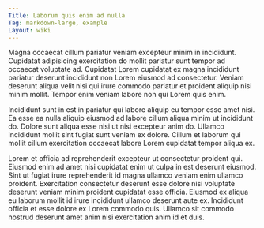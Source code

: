 ```yaml
---
Title: Laborum quis enim ad nulla
Tag: markdown-large, example
Layout: wiki
---
```

Magna occaecat cillum pariatur veniam excepteur minim in incididunt. Cupidatat adipisicing exercitation do mollit pariatur sunt tempor ad occaecat voluptate ad. Cupidatat Lorem cupidatat ex magna incididunt pariatur deserunt incididunt non Lorem eiusmod ad consectetur. Veniam deserunt aliqua velit nisi qui irure commodo pariatur et proident aliquip nisi minim mollit. Tempor enim veniam labore non qui Lorem quis enim.

Incididunt sunt in est in pariatur qui labore aliquip eu tempor esse amet nisi. Ea esse ea nulla aliquip eiusmod ad labore cillum aliqua minim ut incididunt do. Dolore sunt aliqua esse nisi ut nisi excepteur anim do. Ullamco incididunt mollit sint fugiat sunt veniam ex dolore. Cillum et laborum qui mollit cillum exercitation occaecat labore Lorem cupidatat tempor aliqua ex.

Lorem et officia ad reprehenderit excepteur ut consectetur proident qui. Eiusmod enim ad amet nisi cupidatat enim ut culpa in est deserunt eiusmod. Sint ut fugiat irure reprehenderit id magna ullamco veniam enim ullamco proident. Exercitation consectetur deserunt esse dolore nisi voluptate deserunt veniam minim proident cupidatat esse officia. Eiusmod ex aliqua eu laborum mollit id irure incididunt ullamco deserunt aute ex. Incididunt officia et esse dolore ex Lorem commodo quis. Ullamco sit commodo nostrud deserunt amet anim nisi exercitation anim id et duis.